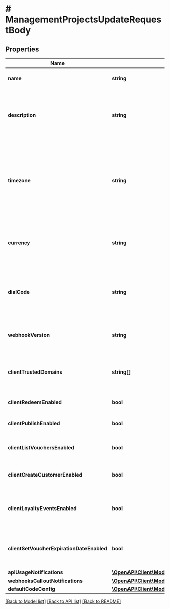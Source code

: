 # # ManagementProjectsUpdateRequestBody

## Properties

Name | Type | Description | Notes
------------ | ------------- | ------------- | -------------
**name** | **string** | The name of the project. | [optional]
**description** | **string** | A user-defined description of the project, e.g. its purpose, scope, region. | [optional]
**timezone** | **string** | The time zone in which the project is established. It can be in the GMT format or in accordance with IANA time zone database. | [optional]
**currency** | **string** | The currency used in the project. It is equal to a 3-letter ISO 4217 code. | [optional]
**dialCode** | **string** | The country dial code for the project. It is equal to an ITU country code. | [optional]
**webhookVersion** | **string** | The webhook version used in the project. | [optional] [default to 'v2024-01-01']
**clientTrustedDomains** | **string[]** | An array of URL addresses that allow client requests. | [optional]
**clientRedeemEnabled** | **bool** | Enables client-side redemption. | [optional]
**clientPublishEnabled** | **bool** | Enables client-side publication. | [optional]
**clientListVouchersEnabled** | **bool** | Enables client-side listing of vouchers. | [optional]
**clientCreateCustomerEnabled** | **bool** | Enables client-side creation of customers. | [optional]
**clientLoyaltyEventsEnabled** | **bool** | Enables client-side events for loyalty and referral programs. | [optional]
**clientSetVoucherExpirationDateEnabled** | **bool** | Enables client-side setting of voucher expiration date. | [optional]
**apiUsageNotifications** | [**\OpenAPI\Client\Model\ManagementProjectsUpdateRequestBodyApiUsageNotifications**](ManagementProjectsUpdateRequestBodyApiUsageNotifications.md) |  | [optional]
**webhooksCalloutNotifications** | [**\OpenAPI\Client\Model\ManagementProjectsUpdateRequestBodyWebhooksCalloutNotifications**](ManagementProjectsUpdateRequestBodyWebhooksCalloutNotifications.md) |  | [optional]
**defaultCodeConfig** | [**\OpenAPI\Client\Model\ManagementProjectsUpdateRequestBodyDefaultCodeConfig**](ManagementProjectsUpdateRequestBodyDefaultCodeConfig.md) |  | [optional]

[[Back to Model list]](../../README.md#models) [[Back to API list]](../../README.md#endpoints) [[Back to README]](../../README.md)
